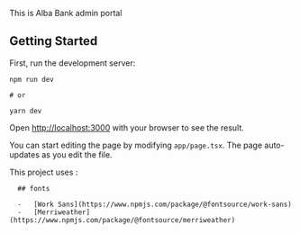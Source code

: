 This is Alba Bank admin portal

## Getting Started

First, run the development server:

```
npm run dev

# or

yarn dev

```

Open [http://localhost:3000](http://localhost:3000) with your browser to see the result.

You can start editing the page by modifying `app/page.tsx`. The page auto-updates as you edit the file.

This project uses :

```
  ## fonts

  -   [Work Sans](https://www.npmjs.com/package/@fontsource/work-sans)
  -   [Merriweather](https://www.npmjs.com/package/@fontsource/merriweather)
```
